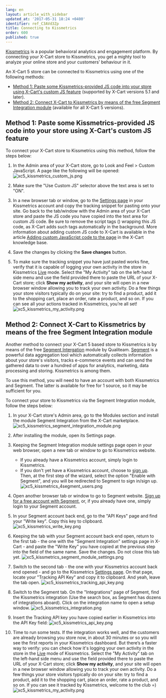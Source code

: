 ```yaml
---
lang: en
layout: article_with_sidebar
updated_at: '2017-05-31 18:24 +0400'
identifier: ref_C3AVd3Zp
title: Connecting to Kissmetrics
order: 600
published: true
---
```

[Kissmetrics](https://www.kissmetrics.com/) is a popular behavioral analytics and engagement platform. By connecting your X-Cart store to Kissmetrics, you get a mighty tool to analyze your online store and your customers’ behaviour in it.

An X-Cart 5 store can be connected to Kissmetrics using one of the following methods:
   
   * [Method 1: Paste some Kissmetrics-provided JS code into your store using X-Cart's custom JS feature](#method-1-paste-some-kissmetrics-provided-js-code-into-your-store-using-x-carts-custom-js-feature) (supported by X-Cart versions 5.1 and later). 
   * [Method 2: Connect X-Cart to Kissmetrics by means of the free Segment Integration module](method-2-connect-x-cart-to-kissmetrics-by-means-of-the-free-segment-integration-module) (available for all X-Cart 5 versions).

## Method 1: Paste some Kissmetrics-provided JS code into your store using X-Cart's custom JS feature

To connect your X-Cart store to Kissmetrics using this method, follow the steps below:

   1.  In the Admin area of your X-Cart store, go to Look and Feel > Custom JavaScript. A page like the following will be opened:
       ![xc5_kissmetrics_custom_js.png]({{site.baseurl}}/attachments/ref_C3AVd3Zp/xc5_kissmetrics_custom_js.png)
    
   2.  Make sure the "Use Custom JS" selector above the text area is set to "ON". 
    
   3. In a new browser tab or window, go to the [Settings page](https://app.kissmetrics.com/settings) in your Kissmetrics account and copy the tracking snippet for pasting onto your site. Go back to the tab/window with the Admin area of your X-Cart store and paste the JS code you have copied into the text area for custom JS code. Be sure to remove the script tags (<script type="text/javascript"> and </script>) wrapping this JS code, as X-Cart adds such tags automatically in the background. More information about adding custom JS code to X-Cart is available in the article [Adding custom JavaScript code to the page](http://devs.x-cart.com/en/design_changes/adding_custom_javascript_code_to_the_page.html) in the X-Cart knowledge base.
    
   4. Save the changes by clicking the **Save changes** button.
   
   5. To make sure the tracking snippet you have just pasted works fine, verify that it is capable of logging your own activity in the store in Kissmetrics [Live](https://app.kissmetrics.com/live) mode. Select the "My Activity" tab on the left-hand side menu and use the field provided there to paste the URL of your X-Cart store; click **Show my activity**, and your site will open in a new browser window allowing you to track your own activity. Do a few things your store visitors typically do on your site: try to find a product, add it to the shopping cart, place an order, rate a product, and so on. If you can see all your actions tracked in Kissmetrics, you’re all set! 
      ![xc5_kissmetrics_my_activity.png]({{site.baseurl}}/attachments/ref_C3AVd3Zp/xc5_kissmetrics_my_activity.png)
      
## Method 2: Connect X-Cart to Kissmetrics by means of the free Segment Integration module

Another method to connect your X-Cart 5 based store to Kissmetrics is by means of the free [Segment Intergation](https://market.x-cart.com/addons/segment-integration.html) module by Qualiteam. [Segment](http://support.kissmetrics.com/article/show/implementing-kissmetrics-with-segment) is a powerful data aggregation tool which automatically collects information about your store's visitors, tracks e-commerce events and can send the gathered data to over a hundred of apps for analytics, marketing, data processing and storing. Kissmetrics is among them. 

To use this method, you will need to have an account with both Kissmetrics and Segment. The latter is available for free for 1 source, so it may be sufficient for you. 

To connect your store to Kissmetrics via the Segment Integration module, follow the steps below:

   1. In your X-Cart store's Admin area, go to the Modules section and install the module Segment Integration from the X-Cart marketplace. 
      ![xc5_kissmetrics_segment_integration_module.png]({{site.baseurl}}/attachments/ref_C3AVd3Zp/xc5_kissmetrics_segment_integration_module.png)

   2. After installing the module, open its Settings page.
   
   3. Keeping the Segment Integration module settings page open in your web browser, open a new tab or window to go to Kissmetrics website. 
      * If you already have a Kissmetrics account, simply login to Kissmetrics. 
      * If you don't yet have a Kissmetrics account, choose to [sign up](https://signin.kissmetrics.com/signup). Then, at the first step of the wizard, select the option "Enable with Segment", and you will be redirected to Segment to sign in/sign up. 
      ![xc5_kissmetrics_4segment_users.png]({{site.baseurl}}/attachments/ref_C3AVd3Zp/xc5_kissmetrics_4segment_users.png)

  4. Open another browser tab or window to go to Segment website. [Sign up for a free account with Segment](https://segment.com/signup), or, if you already have one, simply login to your Segment account. 
  
  5. In your Segment account back end, go to the "API Keys" page and find your "Write key". Copy this key to clipboard. 
     ![xc5_kissmetrics_write_key.png]({{site.baseurl}}/attachments/ref_C3AVd3Zp/xc5_kissmetrics_write_key.png)

  6. Keeping the tab with your Segment account back end open, return to the first tab - the one with the "Segment Integration" settings page in X-Cart - and paste the "Write Key" you have copied at the previous step into the field of the same name. Save the changes. Do not close this tab yet.
     ![xc5_kissmetrics_segment_module_settings.png]({{site.baseurl}}/attachments/ref_C3AVd3Zp/xc5_kissmetrics_segment_module_settings.png)
  
  7. Switch to the second tab - the one with your Kissmetrics account back end opened - and go to the Kissmetrics [Settings page](https://app.kissmetrics.com/settings). On that page, locate your "Tracking API Key" and copy it to clipboard. And yeah, leave the tab open.
     ![xc5_kissmetrics_tracking_api_key.png]({{site.baseurl}}/attachments/ref_C3AVd3Zp/xc5_kissmetrics_tracking_api_key.png)
  
  8. Switch to the Segment tab. On the "Integrations" page of Segment, find the Kissmetrics integration (Use the search box, as Segment has dozens of integrations aboard).  Click on the integration name to open a setup window.
     ![xc5_kissmetrics_integration.png]({{site.baseurl}}/attachments/ref_C3AVd3Zp/xc5_kissmetrics_integration.png)

  9. Insert the Tracking API key you have copied earlier in Kissmetrics into the API Key field:
     ![xc5_kissmetrics_api_key.png]({{site.baseurl}}/attachments/ref_C3AVd3Zp/xc5_kissmetrics_api_key.png)

  10. Time to run some tests. If the integration works well, and the customers are already browsing you store now, in about 30 minutes or so you will see the first reports in your Kissmetrics dashboard. But there’s a faster way to verify: you can check how it's logging your own activity in the store in the [Live](https://app.kissmetrics.com/live) mode of Kissmetrics. Select the "My Activity" tab on the left-hand side menu and use the field provided there to paste the URL of your X-Cart store; click **Show my activity**, and your site will open in a new browser window allowing you to track your own activity. Do a few things your store visitors typically do on your site: try to find a product, add it to the shopping cart, place an order, rate a product, and so on. If you can see it tracked by Kissmetrics, welcome to the club =)
     ![xc5_kissmetrics_my_activity.png]({{site.baseurl}}/attachments/ref_C3AVd3Zp/xc5_kissmetrics_my_activity.png)




    


   


